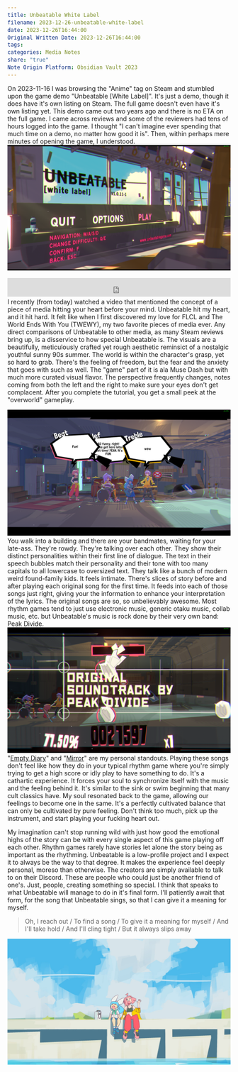 ```yaml
---
title: Unbeatable White Label
filename: 2023-12-26-unbeatable-white-label
date: 2023-12-26T16:44:00
Original Written Date: 2023-12-26T16:44:00
tags: 
categories: Media Notes
share: "true"
Note Origin Platform: Obsidian Vault 2023
---
```



On 2023-11-16 I was browsing the "Anime" tag on Steam and stumbled upon the game demo "Unbeatable \[White Label]". It's just a demo, though it does have it's own listing on Steam. The full game doesn't even have it's own listing yet. This demo came out two years ago and there is no ETA on the full game. I came across reviews and some of the reviewers had tens of hours logged into the game. I thought "I can't imagine ever spending that much time on a demo, no matter how good it is". Then, within perhaps mere minutes of opening the game, I understood.
![600](../../assets/images/pk6xm1Rd3z.png)
<iframe style="border: 0; width: 100%; height: 42px;" src="https://bandcamp.com/EmbeddedPlayer/album=1968853333/size=small/bgcol=333333/linkcol=fe7eaf/track=3557535542/transparent=true/" seamless></iframe>
I recently (from today) watched a video that mentioned the concept of a piece of media hitting your heart before your mind. Unbeatable hit my heart, and it hit hard. It felt like when I first discovered my love for FLCL and The World Ends With You (TWEWY), my two favorite pieces of media ever. Any direct comparisons of Unbeatable to other media, as many Steam reviews bring up, is a disservice to how special Unbeatable is. The visuals are a beautifully, meticulously crafted yet rough aesthetic reminsict of a nostalgic youthful sunny 90s summer. The world is within the character's grasp, yet so hard to grab. There's the feeling of freedom, but the fear and the anxiety that goes with such as well. The "game" part of it is ala Muse Dash but with much more curated visual flavor. The perspective frequently changes, notes coming from both the left and the right to make sure your eyes don't get complacent. After you complete the tutorial, you get a small peek at the "overworld" gameplay.

![600](../../assets/images/cN7qHGb3Q2.png)
You walk into a building and there are your bandmates, waiting for your late-ass. They're rowdy. They're talking over each other. They show their distinct personalities within their first line of dialogue. The text in their speech bubbles match their personality and their tone with too many capitals to all lowercase to oversized text. They talk like a bunch of modern weird found-family kids. It feels intimate. There's slices of story before and after playing each original song for the first time. It feeds into each of those songs just right, giving your the information to enhance your interpretation of the lyrics. The original songs are so, so unbelievably awesome. Most rhythm games tend to just use electronic music, generic otaku music, collab music, etc. but Unbeatable's music is rock done by their very own band: Peak Divide.
![600](../../assets/images/ARsWXxMfbl.png)
"[Empty Diary](https://youtu.be/oCv6mGvQQUs?si=JqjzC6Zkr7zEfFkE)" and "[Mirror](https://youtu.be/GaqDu16Rfe4?si=yM53MvTCLhSd5y34)" are my personal standouts. Playing these songs don't feel like how they do in your typical rhythm game where you're simply trying to get a high score or idly play to have something to do. It's a cathartic experience. It forces your soul to synchronize itself with the music and the feeling behind it. It's similar to the sink or swim beginning that many cult classics have. My soul resonated back to the game, allowing our feelings to become one in the same. It's a perfectly cultivated balance that can only be cultivated by pure feeling. Don't think too much, pick up the instrument, and start playing your fucking heart out.

My imagination can't stop running wild with just how good the emotional highs of the story can be with every single aspect of this game playing off each other. Rhythm games rarely have stories let alone the story being as important as the rhythming. Unbeatable is a low-profile project and I expect it to always be the way to that degree. It makes the experience feel deeply personal, moreso than otherwise. The creators are simply available to talk to on their Discord. These are people who could just be another friend of one's. Just, people, creating something so special. I think that speaks to what Unbeatable will manage to do in it's final form. I'll patiently await that form, for the song that Unbeatable sings, so that I can give it a meaning for myself.

>Oh, I reach out / To find a song / To give it a meaning for myself / And I'll take hold / And I'll cling tight / But it always slips away

![900](../../assets/images/nRRG1R1.jpeg)
